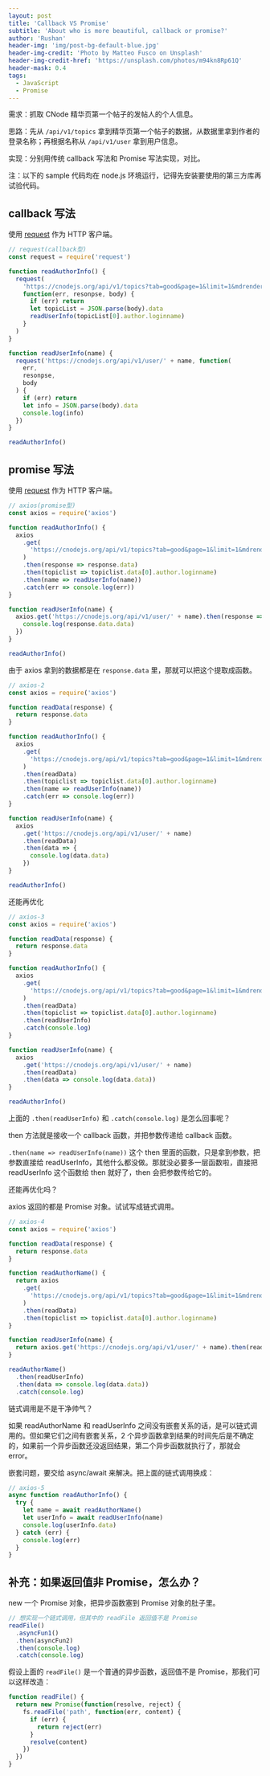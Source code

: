 ```yaml
---
layout: post
title: 'Callback VS Promise'
subtitle: 'About who is more beautiful, callback or promise?'
author: 'Rushan'
header-img: 'img/post-bg-default-blue.jpg'
header-img-credit: 'Photo by Matteo Fusco on Unsplash'
header-img-credit-href: 'https://unsplash.com/photos/m94kn8Rp61Q'
header-mask: 0.4
tags:
  - JavaScript
  - Promise
---
```


需求：抓取 CNode 精华页第一个帖子的发帖人的个人信息。

思路：先从 `/api/v1/topics` 拿到精华页第一个帖子的数据，从数据里拿到作者的登录名称；再根据名称从 `/api/v1/user` 拿到用户信息。

实现：分别用传统 callback 写法和 Promise 写法实现，对比。

注：以下的 sample 代码均在 node.js 环境运行，记得先安装要使用的第三方库再试验代码。

## callback 写法

使用 [request](https://github.com/request/request) 作为 HTTP 客户端。

```js
// request(callback型)
const request = require('request')

function readAuthorInfo() {
  request(
    'https://cnodejs.org/api/v1/topics?tab=good&page=1&limit=1&mdrender=false',
    function(err, resonpse, body) {
      if (err) return
      let topicList = JSON.parse(body).data
      readUserInfo(topicList[0].author.loginname)
    }
  )
}

function readUserInfo(name) {
  request('https://cnodejs.org/api/v1/user/' + name, function(
    err,
    resonpse,
    body
  ) {
    if (err) return
    let info = JSON.parse(body).data
    console.log(info)
  })
}

readAuthorInfo()
```

## promise 写法

使用 [request](https://github.com/axios/axios) 作为 HTTP 客户端。

```js
// axios(promise型)
const axios = require('axios')

function readAuthorInfo() {
  axios
    .get(
      'https://cnodejs.org/api/v1/topics?tab=good&page=1&limit=1&mdrender=false'
    )
    .then(response => response.data)
    .then(topiclist => topiclist.data[0].author.loginname)
    .then(name => readUserInfo(name))
    .catch(err => console.log(err))
}

function readUserInfo(name) {
  axios.get('https://cnodejs.org/api/v1/user/' + name).then(response => {
    console.log(response.data.data)
  })
}

readAuthorInfo()
```

由于 axios 拿到的数据都是在 `response.data` 里，那就可以把这个提取成函数。

```js
// axios-2
const axios = require('axios')

function readData(response) {
  return response.data
}

function readAuthorInfo() {
  axios
    .get(
      'https://cnodejs.org/api/v1/topics?tab=good&page=1&limit=1&mdrender=false'
    )
    .then(readData)
    .then(topiclist => topiclist.data[0].author.loginname)
    .then(name => readUserInfo(name))
    .catch(err => console.log(err))
}

function readUserInfo(name) {
  axios
    .get('https://cnodejs.org/api/v1/user/' + name)
    .then(readData)
    .then(data => {
      console.log(data.data)
    })
}

readAuthorInfo()
```

还能再优化

```js
// axios-3
const axios = require('axios')

function readData(response) {
  return response.data
}

function readAuthorInfo() {
  axios
    .get(
      'https://cnodejs.org/api/v1/topics?tab=good&page=1&limit=1&mdrender=false'
    )
    .then(readData)
    .then(topiclist => topiclist.data[0].author.loginname)
    .then(readUserInfo)
    .catch(console.log)
}

function readUserInfo(name) {
  axios
    .get('https://cnodejs.org/api/v1/user/' + name)
    .then(readData)
    .then(data => console.log(data.data))
}

readAuthorInfo()
```

上面的 `.then(readUserInfo)` 和 `.catch(console.log)` 是怎么回事呢？

then 方法就是接收一个 callback 函数，并把参数传递给 callback 函数。

`.then(name => readUserInfo(name))` 这个 then 里面的函数，只是拿到参数，把参数直接给 readUserInfo，其他什么都没做。那就没必要多一层函数啦，直接把 readUserInfo 这个函数给 then 就好了，then 会把参数传给它的。

还能再优化吗？

axios 返回的都是 Promise 对象。试试写成链式调用。

```js
// axios-4
const axios = require('axios')

function readData(response) {
  return response.data
}

function readAuthorName() {
  return axios
    .get(
      'https://cnodejs.org/api/v1/topics?tab=good&page=1&limit=1&mdrender=false'
    )
    .then(readData)
    .then(topiclist => topiclist.data[0].author.loginname)
}

function readUserInfo(name) {
  return axios.get('https://cnodejs.org/api/v1/user/' + name).then(readData)
}

readAuthorName()
  .then(readUserInfo)
  .then(data => console.log(data.data))
  .catch(console.log)
```

链式调用是不是干净帅气？

如果 readAuthorName 和 readUserInfo 之间没有嵌套关系的话，是可以链式调用的。但如果它们之间有嵌套关系，2 个异步函数拿到结果的时间先后是不确定的，如果前一个异步函数还没返回结果，第二个异步函数就执行了，那就会 error。

嵌套问题，要交给 async/await 来解决。把上面的链式调用换成：

```js
// axios-5
async function readAuthorInfo() {
  try {
    let name = await readAuthorName()
    let userInfo = await readUserInfo(name)
    console.log(userInfo.data)
  } catch (err) {
    console.log(err)
  }
}
```

## 补充：如果返回值非 Promise，怎么办？

new 一个 Promise 对象，把异步函数塞到 Promise 对象的肚子里。

```js
// 想实现一个链式调用，但其中的 readFile 返回值不是 Promise
readFile()
  .asyncFun1()
  .then(asyncFun2)
  .then(console.log)
  .catch(console.log)
```

假设上面的 `readFile()` 是一个普通的异步函数，返回值不是 Promise，那我们可以这样改造：

```js
function readFile() {
  return new Promise(function(resolve, reject) {
    fs.readFile('path', function(err, content) {
      if (err) {
        return reject(err)
      }
      resolve(content)
    })
  })
}
```
